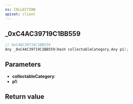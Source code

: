```yaml
---
ns: COLLECTION
apiset: client
---
```

## _0xC4AC39719C1BB559

```c
// 0xC4AC39719C1BB559
Any _0xC4AC39719C1BB559(Hash collectableCategory,Any p1);
```


## Parameters
* **collectableCategory**:
* **p1**:

## Return value

